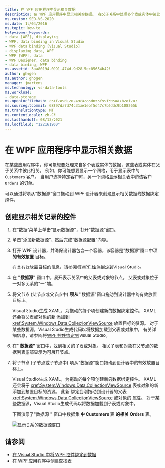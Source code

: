 ```yaml
---
title: 在 WPF 应用程序中显示相关数据
description: 在 WPF 应用程序中显示相关的数据。 在父子关系中处理多个表或实体中彼此相关的数据。
ms.custom: SEO-VS-2020
ms.date: 11/04/2016
ms.topic: how-to
helpviewer_keywords:
- data [WPF], displaying
- WPF, data binding in Visual Studio
- WPF data binding [Visual Studio]
- displaying data, WPF
- WPF [WPF], data
- WPF Designer, data binding
- data binding, WPF
ms.assetid: 3aa80194-0191-474d-9d28-5ec05654b426
author: ghogen
ms.author: ghogen
manager: jmartens
ms.technology: vs-data-tools
ms.workload:
- data-storage
ms.openlocfilehash: c5cf789d120249ca283d655f59f5058a7b28f207
ms.sourcegitcommit: 68897da7d74c31ae1ebf5d47c7b5ddc9b108265b
ms.translationtype: MT
ms.contentlocale: zh-CN
ms.lasthandoff: 08/13/2021
ms.locfileid: "122161910"
---
```

# <a name="display-related-data-in-wpf-applications"></a>在 WPF 应用程序中显示相关数据

在某些应用程序中，你可能想要处理来自多个表或实体的数据，这些表或实体在父子关系中彼此相关。 例如，你可能想要显示一个网格，用于显示表中的 `Customers` 客户。 当用户选择特定客户时，另一个网格显示相关表中的该客户 `Orders` 的订单。

可以通过将项从"数据源"窗口拖动到 WPF 设计器来创建显示相关数据的数据绑定控件。

## <a name="to-create-controls-that-display-related-records"></a>创建显示相关记录的控件

1. 在“数据”菜单上单击“显示数据源”，打开“数据源”窗口。

2. 单击“添加新数据源”，然后完成“数据源配置”向导。

3. 打开 WPF 设计器，并确保设计器包含一个容器，该容器是"数据源"窗口中项 **的有效放置** 目标。

     有关有效放置目标的信息，请参阅将[WPF 控件绑定到](../data-tools/bind-wpf-controls-to-data-in-visual-studio.md)Visual Studio。

4. 在 **"数据源"** 窗口中，展开表示关系中的父表或对象的节点。 父表或对象位于一对多关系的"一"端。

5. 将父节点 (父节点或父节点中) **项从"** 数据源"窗口拖动到设计器中的有效放置目标上。

     Visual Studio生成 XAML，为拖动的每个项创建新的数据绑定控件。 XAML 还会将父表或对象的新 添加到 <xref:System.Windows.Data.CollectionViewSource> 放置目标的资源。 对于某些数据源，Visual Studio生成代码以将数据加载到父表或对象中。 有关详细信息，请参阅将[WPF 控件绑定到](../data-tools/bind-wpf-controls-to-data-in-visual-studio.md)Visual Studio。

6. 在" **数据源"** 窗口中，找到相关的子表或对象。 相关子表和对象在父节点的数据列表底部显示为可展开节点。

7. 将子节点 (子节点或子节点中) 项从"数据源"窗口拖动到设计器中的有效放置目标上。

     Visual Studio生成 XAML，为拖动的每个项创建新的数据绑定控件。 XAML 还会将子 <xref:System.Windows.Data.CollectionViewSource> 表或对象的新 添加到放置目标的资源。 此新 绑定到刚拖动到设计器的父表 <xref:System.Windows.Data.CollectionViewSource> 或对象的 属性。 对于某些数据源，Visual Studio生成代码以将数据加载到子表或对象中。

     下图演示了"数据源 **"** 窗口中数据集 **中 Customers** 表 **的相关 Orders** 表。

     ![显示关系的数据源窗口](../data-tools/media/datasources2.gif)

## <a name="see-also"></a>请参阅

- [在 Visual Studio 中将 WPF 控件绑定到数据](../data-tools/bind-wpf-controls-to-data-in-visual-studio.md)
- [在 WPF 应用程序中创建查找表](../data-tools/create-lookup-tables-in-wpf-applications.md)
